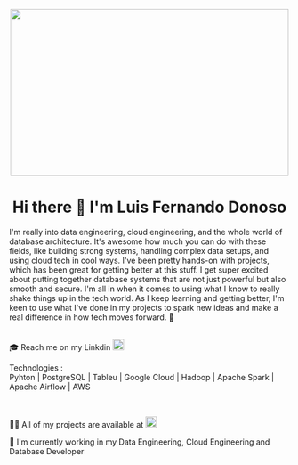 
 <div>
   <p align="center">
      <img src="https://user-images.githubusercontent.com/112567953/229839679-0ecfd782-b7d9-4d25-900a-030be8efcb68.gif" alt="" width="500px" height="300px" />
   </p>
</div>

<div>
   <h1 align="center">
    Hi there 👋 I'm Luis Fernando Donoso
   </h1>
</div>
<div>
I'm really into data engineering, cloud engineering, and the whole world of database architecture. It's awesome how much you can do with these fields, like building strong systems, handling complex data setups, and using cloud tech in cool ways. I've been pretty hands-on with projects, which has been great for getting better at this stuff. I get super excited about putting together database systems that are not just powerful but also smooth and secure. I'm all in when it comes to using what I know to really shake things up in the tech world. As I keep learning and getting better, I'm keen to use what I've done in my projects to spark new ideas and make a real difference in how tech moves forward. 🦾
</div>
<br><div>
 <div>
<p>🎓 Reach me on my Linkdin  <a href="https://www.linkedin.com/in/luis-fernando-donoso-872531220/" ><img src="https://pngimg.com/uploads/linkedIn/linkedIn_PNG39.png" alt="" width="20px" height="20px" /></a></p>
</div>
 <div><p>Technologies : <br>
  Pyhton | PostgreSQL |  Tableu | Google Cloud | Hadoop | Apache Spark | Apache Airflow | AWS  </p></div>
<div>
<br><p> 👨‍💻 All of my projects are available at <a href="https://github.com/luisferdonoso"><img src="https://th.bing.com/th/id/OIP.D_Gm8IGCvkqmOgtU2hueVwHaHS?pid=ImgDet&rs=1" alt="" width="20px" height="20px" /></a></p>
<p>💼 I'm currently working in my Data Engineering, Cloud Engineering and Database Developer</p>


